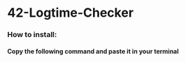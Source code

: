 # 42-Logtime-Checker

### How to install:
#### Copy the following command and paste it in your terminal
```bash

```
